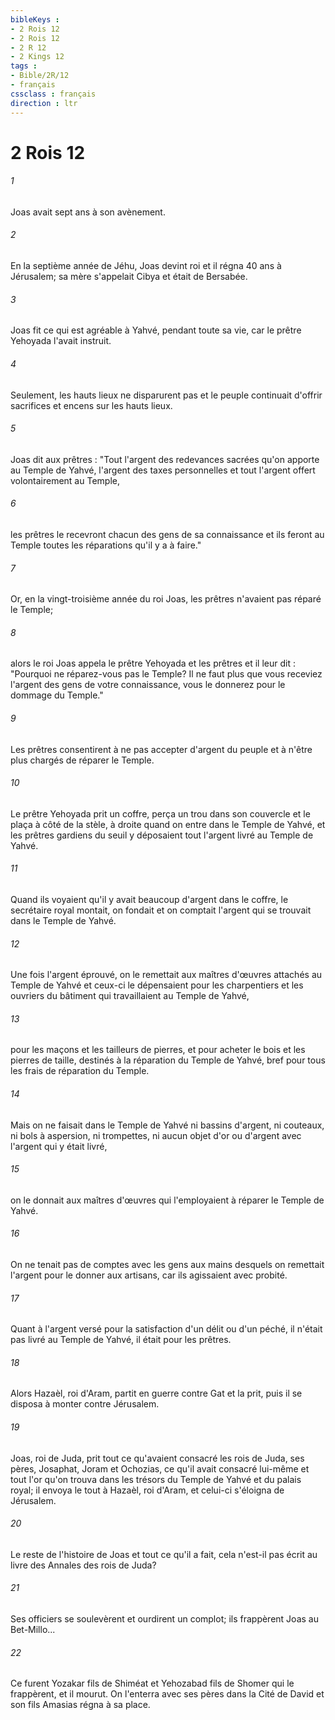 ```yaml
---
bibleKeys : 
- 2 Rois 12
- 2 Rois 12
- 2 R 12
- 2 Kings 12
tags : 
- Bible/2R/12
- français
cssclass : français
direction : ltr
---
```


# 2 Rois 12

###### 1
Joas avait sept ans à son avènement.
###### 2
En la septième année de Jéhu, Joas devint roi et il régna 40 ans à Jérusalem; sa mère s'appelait Cibya et était de Bersabée.
###### 3
Joas fit ce qui est agréable à Yahvé, pendant toute sa vie, car le prêtre Yehoyada l'avait instruit.
###### 4
Seulement, les hauts lieux ne disparurent pas et le peuple continuait d'offrir sacrifices et encens sur les hauts lieux.
###### 5
Joas dit aux prêtres : "Tout l'argent des redevances sacrées qu'on apporte au Temple de Yahvé, l'argent des taxes personnelles et tout l'argent offert volontairement au Temple,
###### 6
les prêtres le recevront chacun des gens de sa connaissance et ils feront au Temple toutes les réparations qu'il y a à faire."
###### 7
Or, en la vingt-troisième année du roi Joas, les prêtres n'avaient pas réparé le Temple;
###### 8
alors le roi Joas appela le prêtre Yehoyada et les prêtres et il leur dit : "Pourquoi ne réparez-vous pas le Temple? Il ne faut plus que vous receviez l'argent des gens de votre connaissance, vous le donnerez pour le dommage du Temple."
###### 9
Les prêtres consentirent à ne pas accepter d'argent du peuple et à n'être plus chargés de réparer le Temple.
###### 10
Le prêtre Yehoyada prit un coffre, perça un trou dans son couvercle et le plaça à côté de la stèle, à droite quand on entre dans le Temple de Yahvé, et les prêtres gardiens du seuil y déposaient tout l'argent livré au Temple de Yahvé.
###### 11
Quand ils voyaient qu'il y avait beaucoup d'argent dans le coffre, le secrétaire royal montait, on fondait et on comptait l'argent qui se trouvait dans le Temple de Yahvé.
###### 12
Une fois l'argent éprouvé, on le remettait aux maîtres d'œuvres attachés au Temple de Yahvé et ceux-ci le dépensaient pour les charpentiers et les ouvriers du bâtiment qui travaillaient au Temple de Yahvé,
###### 13
pour les maçons et les tailleurs de pierres, et pour acheter le bois et les pierres de taille, destinés à la réparation du Temple de Yahvé, bref pour tous les frais de réparation du Temple.
###### 14
Mais on ne faisait dans le Temple de Yahvé ni bassins d'argent, ni couteaux, ni bols à aspersion, ni trompettes, ni aucun objet d'or ou d'argent avec l'argent qui y était livré,
###### 15
on le donnait aux maîtres d'œuvres qui l'employaient à réparer le Temple de Yahvé.
###### 16
On ne tenait pas de comptes avec les gens aux mains desquels on remettait l'argent pour le donner aux artisans, car ils agissaient avec probité.
###### 17
Quant à l'argent versé pour la satisfaction d'un délit ou d'un péché, il n'était pas livré au Temple de Yahvé, il était pour les prêtres.
###### 18
Alors Hazaèl, roi d'Aram, partit en guerre contre Gat et la prit, puis il se disposa à monter contre Jérusalem.
###### 19
Joas, roi de Juda, prit tout ce qu'avaient consacré les rois de Juda, ses pères, Josaphat, Joram et Ochozias, ce qu'il avait consacré lui-même et tout l'or qu'on trouva dans les trésors du Temple de Yahvé et du palais royal; il envoya le tout à Hazaèl, roi d'Aram, et celui-ci s'éloigna de Jérusalem.
###### 20
Le reste de l'histoire de Joas et tout ce qu'il a fait, cela n'est-il pas écrit au livre des Annales des rois de Juda?
###### 21
Ses officiers se soulevèrent et ourdirent un complot; ils frappèrent Joas au Bet-Millo...
###### 22
Ce furent Yozakar fils de Shiméat et Yehozabad fils de Shomer qui le frappèrent, et il mourut. On l'enterra avec ses pères dans la Cité de David et son fils Amasias régna à sa place.
